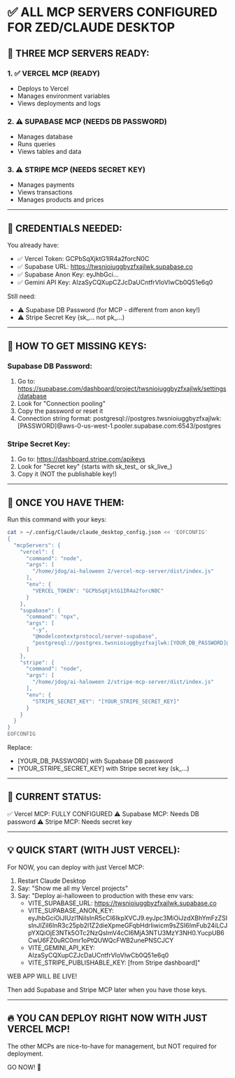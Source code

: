 # ✅ ALL MCP SERVERS CONFIGURED FOR ZED/CLAUDE DESKTOP

## 🎯 THREE MCP SERVERS READY:

### 1. ✅ VERCEL MCP (READY)
- Deploys to Vercel
- Manages environment variables
- Views deployments and logs

### 2. ⚠️ SUPABASE MCP (NEEDS DB PASSWORD)
- Manages database
- Runs queries
- Views tables and data

### 3. ⚠️ STRIPE MCP (NEEDS SECRET KEY)
- Manages payments
- Views transactions
- Manages products and prices

---

## 🔑 CREDENTIALS NEEDED:

You already have:
- ✅ Vercel Token: GCPbSqXjktG1IR4a2forcN0C
- ✅ Supabase URL: https://twsnioiuggbyzfxajlwk.supabase.co
- ✅ Supabase Anon Key: eyJhbGci...
- ✅ Gemini API Key: AIzaSyCQXupCZJcDaUCntfrVIoVlwCb0Q51e6q0

Still need:
- ⚠️ Supabase DB Password (for MCP - different from anon key!)
- ⚠️ Stripe Secret Key (sk_... not pk_...)

---

## 📍 HOW TO GET MISSING KEYS:

### Supabase DB Password:
1. Go to: https://supabase.com/dashboard/project/twsnioiuggbyzfxajlwk/settings/database
2. Look for "Connection pooling"
3. Copy the password or reset it
4. Connection string format:
   postgresql://postgres.twsnioiuggbyzfxajlwk:[PASSWORD]@aws-0-us-west-1.pooler.supabase.com:6543/postgres

### Stripe Secret Key:
1. Go to: https://dashboard.stripe.com/apikeys
2. Look for "Secret key" (starts with sk_test_ or sk_live_)
3. Copy it (NOT the publishable key!)

---

## 🚀 ONCE YOU HAVE THEM:

Run this command with your keys:

```bash
cat > ~/.config/Claude/claude_desktop_config.json << 'EOFCONFIG'
{
  "mcpServers": {
    "vercel": {
      "command": "node",
      "args": [
        "/home/jdog/ai-haloween 2/vercel-mcp-server/dist/index.js"
      ],
      "env": {
        "VERCEL_TOKEN": "GCPbSqXjktG1IR4a2forcN0C"
      }
    },
    "supabase": {
      "command": "npx",
      "args": [
        "-y",
        "@modelcontextprotocol/server-supabase",
        "postgresql://postgres.twsnioiuggbyzfxajlwk:[YOUR_DB_PASSWORD]@aws-0-us-west-1.pooler.supabase.com:6543/postgres"
      ]
    },
    "stripe": {
      "command": "node",
      "args": [
        "/home/jdog/ai-haloween 2/stripe-mcp-server/dist/index.js"
      ],
      "env": {
        "STRIPE_SECRET_KEY": "[YOUR_STRIPE_SECRET_KEY]"
      }
    }
  }
}
EOFCONFIG
```

Replace:
- [YOUR_DB_PASSWORD] with Supabase DB password
- [YOUR_STRIPE_SECRET_KEY] with Stripe secret key (sk_...)

---

## 🎯 CURRENT STATUS:

✅ Vercel MCP: FULLY CONFIGURED
⚠️ Supabase MCP: Needs DB password
⚠️ Stripe MCP: Needs secret key

---

## 💡 QUICK START (WITH JUST VERCEL):

For NOW, you can deploy with just Vercel MCP:

1. Restart Claude Desktop
2. Say: "Show me all my Vercel projects"
3. Say: "Deploy ai-halloween to production with these env vars:
   - VITE_SUPABASE_URL: https://twsnioiuggbyzfxajlwk.supabase.co
   - VITE_SUPABASE_ANON_KEY: eyJhbGciOiJIUzI1NiIsInR5cCI6IkpXVCJ9.eyJpc3MiOiJzdXBhYmFzZSIsInJlZiI6InR3c25pb2l1Z2dieXpmeGFqbHdrIiwicm9sZSI6ImFub24iLCJpYXQiOjE3NTk5OTc2NzQsImV4cCI6MjA3NTU3MzY3NH0.YucpUB6CwU6FZ0uRC0mr1oPtQUWQcFWB2unePNSCJCY
   - VITE_GEMINI_API_KEY: AIzaSyCQXupCZJcDaUCntfrVIoVlwCb0Q51e6q0
   - VITE_STRIPE_PUBLISHABLE_KEY: [from Stripe dashboard]"

WEB APP WILL BE LIVE!

Then add Supabase and Stripe MCP later when you have those keys.

---

## 🔥 YOU CAN DEPLOY RIGHT NOW WITH JUST VERCEL MCP!

The other MCPs are nice-to-have for management, but NOT required for deployment.

GO NOW! 🚀
